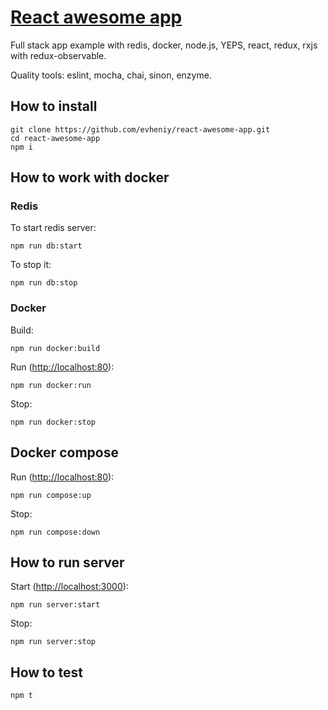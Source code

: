 # [React awesome app](https://medium.com/@evheniybystrov/full-stack-react-app-from-scratch-part-1-9086cacc59ac)

Full stack app example with redis, docker, node.js, YEPS, react, redux, rxjs with redux-observable.

Quality tools: eslint, mocha, chai, sinon, enzyme.

## How to install

    git clone https://github.com/evheniy/react-awesome-app.git
    cd react-awesome-app
    npm i
    
## How to work with docker

### Redis

To start redis server:
    
    npm run db:start
    
To stop it:

    npm run db:stop
    
### Docker

Build:

    npm run docker:build
    
Run ([http://localhost:80](http://localhost:80)):

    npm run docker:run

Stop:

    npm run docker:stop
    
## Docker compose

Run ([http://localhost:80](http://localhost:80)):

    npm run compose:up
    
Stop:

    npm run compose:down

## How to run server

Start ([http://localhost:3000](http://localhost:3000)):

    npm run server:start
    
Stop:

    npm run server:stop

## How to test

    npm t
    

